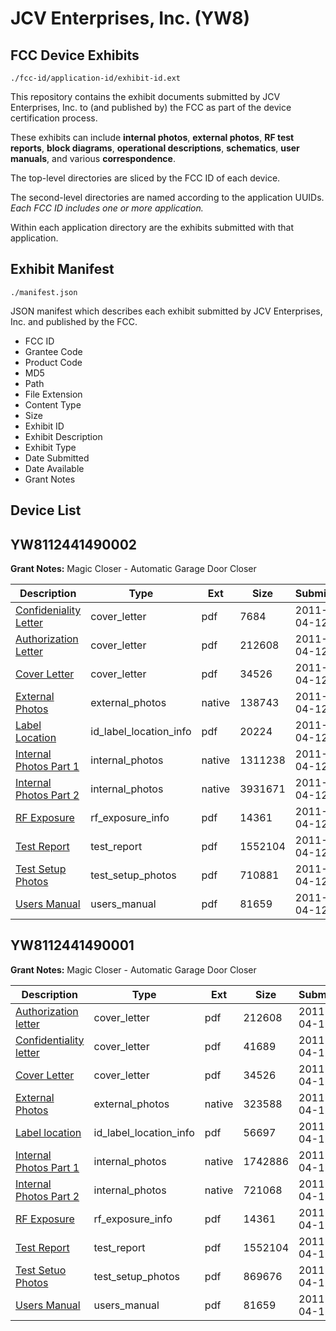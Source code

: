 # JCV Enterprises, Inc. (YW8)
## FCC Device Exhibits

```
./fcc-id/application-id/exhibit-id.ext
```

This repository contains the exhibit documents submitted by JCV Enterprises, Inc. to (and published by) the FCC as part of the device certification process.

These exhibits can include **internal photos**, **external photos**, **RF test reports**, **block diagrams**, **operational descriptions**, **schematics**, **user manuals**, and various **correspondence**.

The top-level directories are sliced by the FCC ID of each device.

The second-level directories are named according to the application UUIDs. *Each FCC ID includes one or more application.*

Within each application directory are the exhibits submitted with that application. 

## Exhibit Manifest

```
./manifest.json
```

JSON manifest which describes each exhibit submitted by JCV Enterprises, Inc. and published by the FCC.

- FCC ID
- Grantee Code
- Product Code
- MD5
- Path
- File Extension
- Content Type
- Size
- Exhibit ID
- Exhibit Description
- Exhibit Type
- Date Submitted
- Date Available
- Grant Notes

## Device List
## YW8112441490002
**Grant Notes:** Magic Closer - Automatic Garage Door Closer

| Description | Type | Ext | Size | Submitted | Available |
| ----------- | ---- | --- | ---- | --------- | --------- |
| [Confideniality Letter](YW8112441490002/50931b89e19e0eed8368bdc23fdfb2a5/1446660.pdf) | cover_letter | pdf | 7684 | 2011-04-12 | 2011-04-12 |
| [Authorization Letter](YW8112441490002/50931b89e19e0eed8368bdc23fdfb2a5/1446645.pdf) | cover_letter | pdf | 212608 | 2011-04-12 | 2011-04-12 |
| [Cover Letter](YW8112441490002/50931b89e19e0eed8368bdc23fdfb2a5/1446647.pdf) | cover_letter | pdf | 34526 | 2011-04-12 | 2011-04-12 |
| [External Photos](YW8112441490002/50931b89e19e0eed8368bdc23fdfb2a5/1446663.native) | external_photos | native | 138743 | 2011-04-12 | 2011-04-12 |
| [Label Location](YW8112441490002/50931b89e19e0eed8368bdc23fdfb2a5/1446664.pdf) | id_label_location_info | pdf | 20224 | 2011-04-12 | 2011-04-12 |
| [Internal Photos Part 1](YW8112441490002/50931b89e19e0eed8368bdc23fdfb2a5/1446665.native) | internal_photos | native | 1311238 | 2011-04-12 | 2011-04-12 |
| [Internal Photos Part 2](YW8112441490002/50931b89e19e0eed8368bdc23fdfb2a5/1446666.native) | internal_photos | native | 3931671 | 2011-04-12 | 2011-04-12 |
| [RF Exposure](YW8112441490002/50931b89e19e0eed8368bdc23fdfb2a5/2420664.pdf) | rf_exposure_info | pdf | 14361 | 2011-04-12 | 2011-04-12 |
| [Test Report](YW8112441490002/50931b89e19e0eed8368bdc23fdfb2a5/1446656.pdf) | test_report | pdf | 1552104 | 2011-04-12 | 2011-04-12 |
| [Test Setup Photos](YW8112441490002/50931b89e19e0eed8368bdc23fdfb2a5/1446672.pdf) | test_setup_photos | pdf | 710881 | 2011-04-12 | 2011-04-12 |
| [Users Manual](YW8112441490002/50931b89e19e0eed8368bdc23fdfb2a5/1446658.pdf) | users_manual | pdf | 81659 | 2011-04-12 | 2011-04-12 |
## YW8112441490001
**Grant Notes:** Magic Closer - Automatic Garage Door Closer

| Description | Type | Ext | Size | Submitted | Available |
| ----------- | ---- | --- | ---- | --------- | --------- |
| [Authorization letter](YW8112441490001/128157ccd5766fade28522f815ed8c9c/1446645.pdf) | cover_letter | pdf | 212608 | 2011-04-12 | 2011-04-12 |
| [Confidentiality letter](YW8112441490001/128157ccd5766fade28522f815ed8c9c/1446646.pdf) | cover_letter | pdf | 41689 | 2011-04-12 | 2011-04-12 |
| [Cover Letter](YW8112441490001/128157ccd5766fade28522f815ed8c9c/1446647.pdf) | cover_letter | pdf | 34526 | 2011-04-12 | 2011-04-12 |
| [External Photos](YW8112441490001/128157ccd5766fade28522f815ed8c9c/1446648.native) | external_photos | native | 323588 | 2011-04-12 | 2011-04-12 |
| [Label location](YW8112441490001/128157ccd5766fade28522f815ed8c9c/1446649.pdf) | id_label_location_info | pdf | 56697 | 2011-04-12 | 2011-04-12 |
| [Internal Photos Part 1](YW8112441490001/128157ccd5766fade28522f815ed8c9c/1446650.native) | internal_photos | native | 1742886 | 2011-04-12 | 2011-04-12 |
| [Internal Photos Part 2](YW8112441490001/128157ccd5766fade28522f815ed8c9c/1446651.native) | internal_photos | native | 721068 | 2011-04-12 | 2011-04-12 |
| [RF Exposure](YW8112441490001/128157ccd5766fade28522f815ed8c9c/2420664.pdf) | rf_exposure_info | pdf | 14361 | 2011-04-12 | 2011-04-12 |
| [Test Report](YW8112441490001/128157ccd5766fade28522f815ed8c9c/1446656.pdf) | test_report | pdf | 1552104 | 2011-04-12 | 2011-04-12 |
| [Test Setuo Photos](YW8112441490001/128157ccd5766fade28522f815ed8c9c/1446657.pdf) | test_setup_photos | pdf | 869676 | 2011-04-12 | 2011-04-12 |
| [Users Manual](YW8112441490001/128157ccd5766fade28522f815ed8c9c/1446658.pdf) | users_manual | pdf | 81659 | 2011-04-12 | 2011-04-12 |
